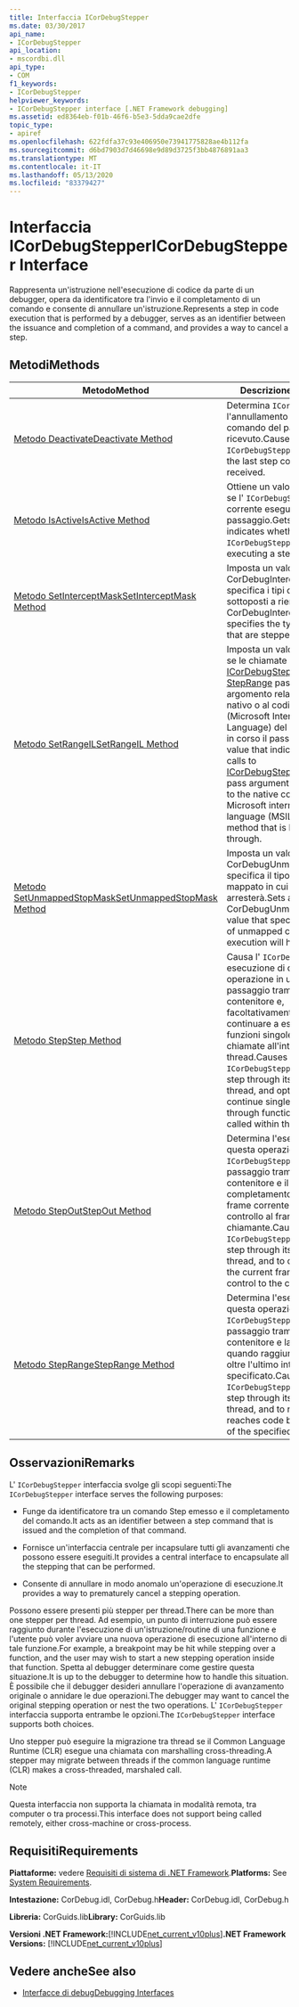 ```yaml
---
title: Interfaccia ICorDebugStepper
ms.date: 03/30/2017
api_name:
- ICorDebugStepper
api_location:
- mscordbi.dll
api_type:
- COM
f1_keywords:
- ICorDebugStepper
helpviewer_keywords:
- ICorDebugStepper interface [.NET Framework debugging]
ms.assetid: ed8364eb-f01b-46f6-b5e3-5dda9cae2dfe
topic_type:
- apiref
ms.openlocfilehash: 622fdfa37c93e406950e73941775828ae4b112fa
ms.sourcegitcommit: d6bd7903d7d46698e9d89d3725f3bb4876891aa3
ms.translationtype: MT
ms.contentlocale: it-IT
ms.lasthandoff: 05/13/2020
ms.locfileid: "83379427"
---
```

# <a name="icordebugstepper-interface"></a><span data-ttu-id="41cae-102">Interfaccia ICorDebugStepper</span><span class="sxs-lookup"><span data-stu-id="41cae-102">ICorDebugStepper Interface</span></span>
<span data-ttu-id="41cae-103">Rappresenta un'istruzione nell'esecuzione di codice da parte di un debugger, opera da identificatore tra l'invio e il completamento di un comando e consente di annullare un'istruzione.</span><span class="sxs-lookup"><span data-stu-id="41cae-103">Represents a step in code execution that is performed by a debugger, serves as an identifier between the issuance and completion of a command, and provides a way to cancel a step.</span></span>  
  
## <a name="methods"></a><span data-ttu-id="41cae-104">Metodi</span><span class="sxs-lookup"><span data-stu-id="41cae-104">Methods</span></span>  
  
|<span data-ttu-id="41cae-105">Metodo</span><span class="sxs-lookup"><span data-stu-id="41cae-105">Method</span></span>|<span data-ttu-id="41cae-106">Descrizione</span><span class="sxs-lookup"><span data-stu-id="41cae-106">Description</span></span>|  
|------------|-----------------|  
|[<span data-ttu-id="41cae-107">Metodo Deactivate</span><span class="sxs-lookup"><span data-stu-id="41cae-107">Deactivate Method</span></span>](icordebugstepper-deactivate-method.md)|<span data-ttu-id="41cae-108">Determina `ICorDebugStepper` l'annullamento dell'ultimo comando del passaggio ricevuto.</span><span class="sxs-lookup"><span data-stu-id="41cae-108">Causes this `ICorDebugStepper` to cancel the last step command it received.</span></span>|  
|[<span data-ttu-id="41cae-109">Metodo IsActive</span><span class="sxs-lookup"><span data-stu-id="41cae-109">IsActive Method</span></span>](icordebugstepper-isactive-method.md)|<span data-ttu-id="41cae-110">Ottiene un valore che indica se l' `ICorDebugStepper` oggetto corrente esegue un passaggio.</span><span class="sxs-lookup"><span data-stu-id="41cae-110">Gets a value that indicates whether this `ICorDebugStepper` is currently executing a step.</span></span>|  
|[<span data-ttu-id="41cae-111">Metodo SetInterceptMask</span><span class="sxs-lookup"><span data-stu-id="41cae-111">SetInterceptMask Method</span></span>](icordebugstepper-setinterceptmask-method.md)|<span data-ttu-id="41cae-112">Imposta un valore CorDebugIntercept che specifica i tipi di codice sottoposti a rientri.</span><span class="sxs-lookup"><span data-stu-id="41cae-112">Sets a CorDebugIntercept value that specifies the types of code that are stepped into.</span></span>|  
|[<span data-ttu-id="41cae-113">Metodo SetRangeIL</span><span class="sxs-lookup"><span data-stu-id="41cae-113">SetRangeIL Method</span></span>](icordebugstepper-setrangeil-method.md)|<span data-ttu-id="41cae-114">Imposta un valore che indica se le chiamate a [ICorDebugStepper:: StepRange](icordebugstepper-steprange-method.md) passano valori di argomento relativi al codice nativo o al codice MSIL (Microsoft Intermediate Language) del metodo di cui è in corso il passaggio.</span><span class="sxs-lookup"><span data-stu-id="41cae-114">Sets a value that indicates whether calls to [ICorDebugStepper::StepRange](icordebugstepper-steprange-method.md) pass argument values relative to the native code or to Microsoft intermediate language (MSIL) code of the method that is being stepped through.</span></span>|  
|[<span data-ttu-id="41cae-115">Metodo SetUnmappedStopMask</span><span class="sxs-lookup"><span data-stu-id="41cae-115">SetUnmappedStopMask Method</span></span>](icordebugstepper-setunmappedstopmask-method.md)|<span data-ttu-id="41cae-116">Imposta un valore CorDebugUnmappedStop che specifica il tipo di codice non mappato in cui l'esecuzione si arresterà.</span><span class="sxs-lookup"><span data-stu-id="41cae-116">Sets a CorDebugUnmappedStop value that specifies the type of unmapped code in which execution will halt.</span></span>|  
|[<span data-ttu-id="41cae-117">Metodo Step</span><span class="sxs-lookup"><span data-stu-id="41cae-117">Step Method</span></span>](icordebugstepper-step-method.md)|<span data-ttu-id="41cae-118">Causa l' `ICorDebugStepper` esecuzione di questa operazione in un unico passaggio tramite il thread contenitore e, facoltativamente, per continuare a eseguire le funzioni singole che vengono chiamate all'interno del thread.</span><span class="sxs-lookup"><span data-stu-id="41cae-118">Causes this `ICorDebugStepper` to single-step through its containing thread, and optionally, to continue single-stepping through functions that are called within the thread.</span></span>|  
|[<span data-ttu-id="41cae-119">Metodo StepOut</span><span class="sxs-lookup"><span data-stu-id="41cae-119">StepOut Method</span></span>](icordebugstepper-stepout-method.md)|<span data-ttu-id="41cae-120">Determina l'esecuzione di questa operazione `ICorDebugStepper` in un singolo passaggio tramite il thread contenitore e il completamento quando il frame corrente restituisce il controllo al frame chiamante.</span><span class="sxs-lookup"><span data-stu-id="41cae-120">Causes this `ICorDebugStepper` to single-step through its containing thread, and to complete when the current frame returns control to the calling frame.</span></span>|  
|[<span data-ttu-id="41cae-121">Metodo StepRange</span><span class="sxs-lookup"><span data-stu-id="41cae-121">StepRange Method</span></span>](icordebugstepper-steprange-method.md)|<span data-ttu-id="41cae-122">Determina l'esecuzione di questa operazione `ICorDebugStepper` in un singolo passaggio tramite il thread contenitore e la restituzione quando raggiunge il codice oltre l'ultimo intervallo specificato.</span><span class="sxs-lookup"><span data-stu-id="41cae-122">Causes this `ICorDebugStepper` to single-step through its containing thread, and to return when it reaches code beyond the last of the specified ranges.</span></span>|  
  
## <a name="remarks"></a><span data-ttu-id="41cae-123">Osservazioni</span><span class="sxs-lookup"><span data-stu-id="41cae-123">Remarks</span></span>  
 <span data-ttu-id="41cae-124">L' `ICorDebugStepper` interfaccia svolge gli scopi seguenti:</span><span class="sxs-lookup"><span data-stu-id="41cae-124">The `ICorDebugStepper` interface serves the following purposes:</span></span>  
  
- <span data-ttu-id="41cae-125">Funge da identificatore tra un comando Step emesso e il completamento del comando.</span><span class="sxs-lookup"><span data-stu-id="41cae-125">It acts as an identifier between a step command that is issued and the completion of that command.</span></span>  
  
- <span data-ttu-id="41cae-126">Fornisce un'interfaccia centrale per incapsulare tutti gli avanzamenti che possono essere eseguiti.</span><span class="sxs-lookup"><span data-stu-id="41cae-126">It provides a central interface to encapsulate all the stepping that can be performed.</span></span>  
  
- <span data-ttu-id="41cae-127">Consente di annullare in modo anomalo un'operazione di esecuzione.</span><span class="sxs-lookup"><span data-stu-id="41cae-127">It provides a way to prematurely cancel a stepping operation.</span></span>  
  
 <span data-ttu-id="41cae-128">Possono essere presenti più stepper per thread.</span><span class="sxs-lookup"><span data-stu-id="41cae-128">There can be more than one stepper per thread.</span></span> <span data-ttu-id="41cae-129">Ad esempio, un punto di interruzione può essere raggiunto durante l'esecuzione di un'istruzione/routine di una funzione e l'utente può voler avviare una nuova operazione di esecuzione all'interno di tale funzione.</span><span class="sxs-lookup"><span data-stu-id="41cae-129">For example, a breakpoint may be hit while stepping over a function, and the user may wish to start a new stepping operation inside that function.</span></span> <span data-ttu-id="41cae-130">Spetta al debugger determinare come gestire questa situazione.</span><span class="sxs-lookup"><span data-stu-id="41cae-130">It is up to the debugger to determine how to handle this situation.</span></span> <span data-ttu-id="41cae-131">È possibile che il debugger desideri annullare l'operazione di avanzamento originale o annidare le due operazioni.</span><span class="sxs-lookup"><span data-stu-id="41cae-131">The debugger may want to cancel the original stepping operation or nest the two operations.</span></span> <span data-ttu-id="41cae-132">L' `ICorDebugStepper` interfaccia supporta entrambe le opzioni.</span><span class="sxs-lookup"><span data-stu-id="41cae-132">The `ICorDebugStepper` interface supports both choices.</span></span>  
  
 <span data-ttu-id="41cae-133">Uno stepper può eseguire la migrazione tra thread se il Common Language Runtime (CLR) esegue una chiamata con marshalling cross-threading.</span><span class="sxs-lookup"><span data-stu-id="41cae-133">A stepper may migrate between threads if the common language runtime (CLR) makes a cross-threaded, marshaled call.</span></span>  
  
> [!NOTE]
> <span data-ttu-id="41cae-134">Questa interfaccia non supporta la chiamata in modalità remota, tra computer o tra processi.</span><span class="sxs-lookup"><span data-stu-id="41cae-134">This interface does not support being called remotely, either cross-machine or cross-process.</span></span>  
  
## <a name="requirements"></a><span data-ttu-id="41cae-135">Requisiti</span><span class="sxs-lookup"><span data-stu-id="41cae-135">Requirements</span></span>  
 <span data-ttu-id="41cae-136">**Piattaforme:** vedere [Requisiti di sistema di .NET Framework](../../get-started/system-requirements.md).</span><span class="sxs-lookup"><span data-stu-id="41cae-136">**Platforms:** See [System Requirements](../../get-started/system-requirements.md).</span></span>  
  
 <span data-ttu-id="41cae-137">**Intestazione:** CorDebug.idl, CorDebug.h</span><span class="sxs-lookup"><span data-stu-id="41cae-137">**Header:** CorDebug.idl, CorDebug.h</span></span>  
  
 <span data-ttu-id="41cae-138">**Libreria:** CorGuids.lib</span><span class="sxs-lookup"><span data-stu-id="41cae-138">**Library:** CorGuids.lib</span></span>  
  
 <span data-ttu-id="41cae-139">**Versioni .NET Framework:**[!INCLUDE[net_current_v10plus](../../../../includes/net-current-v10plus-md.md)]</span><span class="sxs-lookup"><span data-stu-id="41cae-139">**.NET Framework Versions:** [!INCLUDE[net_current_v10plus](../../../../includes/net-current-v10plus-md.md)]</span></span>  
  
## <a name="see-also"></a><span data-ttu-id="41cae-140">Vedere anche</span><span class="sxs-lookup"><span data-stu-id="41cae-140">See also</span></span>

- [<span data-ttu-id="41cae-141">Interfacce di debug</span><span class="sxs-lookup"><span data-stu-id="41cae-141">Debugging Interfaces</span></span>](debugging-interfaces.md)
